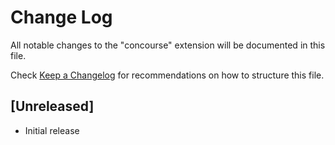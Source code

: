 # Change Log

All notable changes to the "concourse" extension will be documented in this file.

Check [Keep a Changelog](http://keepachangelog.com/) for recommendations on how to structure this file.

## [Unreleased]

- Initial release